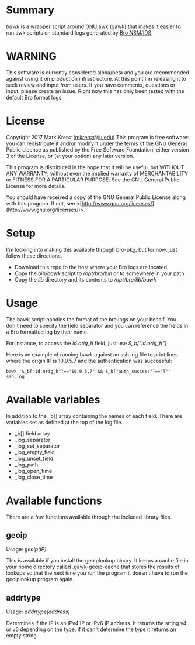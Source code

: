 
# Summary

_bawk_ is a wrapper script around GNU awk (gawk) that makes it easier
to run awk scripts on standard logs generated by [Bro NSM/IDS](https://www.bro.org).

# WARNING

This software is currently considered alpha/beta and you are recommended
against using it on production infrastructure. At this point I'm releasing
it to seek review and input from users. If you have comments, questions or
input, please create an issue. Right now this has only been tested with the
default Bro format logs.

# License

Copyright 2017 Mark Krenz (mkrenz@iu.edu)
This program is free software: you can redistribute it and/or modify
it under the terms of the GNU General Public License as published by
the Free Software Foundation, either version 3 of the License, or
(at your option) any later version.

This program is distributed in the hope that it will be useful,
but WITHOUT ANY WARRANTY; without even the implied warranty of
MERCHANTABILITY or FITNESS FOR A PARTICULAR PURPOSE.  See the
GNU General Public License for more details.

You should have received a copy of the GNU General Public License
along with this program.  If not, see <[http://www.gnu.org/licenses/](http://www.gnu.org/licenses/)>.

# Setup

I'm looking into making this available through bro-pkg, but for now, just
follow these directions.

* Download this repo to the host where your Bro logs are located.
* Copy the _bin/bawk_ script to _/opt/bro/bin_ or to somewhere in your path
* Copy the _lib_ directory and its contents to _/opt/bro/lib/bawk_



# Usage

The bawk script handles the format of the bro logs on your behalf. You don't
need to specify the field separator and you can reference the fields in a
Bro formatted log by their name.

For instance, to access the *id.orig_h* field, just use *$_b["id.orig_h"]*

Here is an example of running bawk against an ssh.log file to print lines
where the origin IP is 10.0.5.7 and the authentication was successful:

`bawk '$_b["id.orig_h"]=="10.0.5.7" && $_b["auth_success"]=="T"' ssh.log`


# Available variables

In addition to the \_b[] array containing the names of each field.
There are variables set as defined at the top of the log file.

* \_b[] field array
* \_log\_separator
* \_log\_set\_separator
* \_log\_empty\_field
* \_log\_unset\_field
* \_log\_path
* \_log\_open\_time
* \_log\_close\_time

# Available functions

There are a few functions available through the included library files.

## geoip

Usage: *geoip(IP)*

This is available if you install the geoiplookup binary. It keeps a cache file
in your home directory called .gawk-geoip-cache that stores the results of
lookups so that the next time you run the program it doesn't have to run the
geoiplookup program again.

## addrtype

Usage: *addrtype(address)*

Determines if the IP is an IPv4 IP or IPv6 IP address. It returns the string v4
or v6 depending on the type. If it can't determine the type it returns an empty
string.

